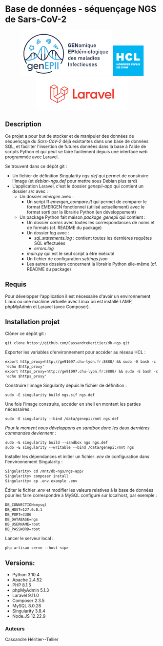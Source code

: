 # Base de données - séquençage NGS de Sars-CoV-2

<p align="center">
    <img src="images/genepii.png" width="300" height="150" />
    <img src="images/hcl.jpg" width="100" height="100" />
    <img src="images/laravel.png" width="300" height="110" />
</p>

## Description
Ce projet a pour but de stocker et de manipuler des données de séquençage du *Sars-CoV-2* déjà existantes dans une base de données SQL, et faciliter l'insertion de futures données dans la base à l'aide de scripts Python et qui peut se faire facilement depuis une interface web programmée avec Laravel.

Se trouvent dans ce dépôt git :

- Un fichier de définition Singularity *ngs.def* qui permet de construire l'image (et *debian-ngs.def* pour mettre sous Debian plus tard)
- L'application Laravel, c'est le dossier *genepii-app* qui contient un dossier *src* avec :
    - Un dossier *emergen* avec :
        - Un script R *emergen_compare.R* qui permet de comparer le format EMERGEN fonctionnel (utilisé actuellement) avec le format sorti par la librairie Python (en développement)
    - Un package Python fait maison *package_genepii* qui contient :
        - Un dossier *corres* avec toutes les correspondances de noms et de formats (cf. README du package)
        - Un dossier *log* avec : 
            - *sql_statements.log* : contient toutes les dernières requêtes SQL effectuées
            - *errors.log*
        - *main.py* qui est le seul script a être exécuté
        - Un fichier de configuration *settings.json*
        - Les autres dossiers concernent la librairie Python elle-même (cf. README du package)

## Requis
Pour développer l'application il est nécessaire d'avoir un environnement Linux ou une machine virtuelle avec Linux où est installé LAMP, phpMyAdmin et Laravel (avec Composer).

## Installation projet
Clôner ce dépôt git :
```bash=
git clone https://github.com/CassandreHeritier/db-ngs.git
```
Exporter les variables d'environnement pour accéder au réseau HCL :

```bash=
export http_proxy=http://ge91097.chu-lyon.fr:8888/ && sudo -E bash -c 'echo $http_proxy'
export https_proxy=http://ge91097.chu-lyon.fr:8888/ && sudo -E bash -c 'echo $https_proxy'
```

Construire l'image Singularity depuis le fichier de définition :
```bash=
sudo -E singularity build ngs.sif ngs.def
```

Une fois l'image construite, accéder en shell en montant les parties nécessaires :
```bash=
sudo -E singularity --bind /data/genepi:/mnt ngs.def
```

*Pour le moment nous développons en sandbox donc les deux dernières commandes deviennent :*
```bash=
sudo -E singularity build --sandbox ngs ngs.def
sudo -E singularity --writable --bind /data/genepi:/mnt ngs
```

Installer les dépendances et initier un fichier *.env* de configuration dans l'environnement Singularity :
```bash=
Singularity> cd /mnt/db-ngs/ngs-app/
Singularity> composer install
Singularity> cp .env.example .env
```

Éditer le fichier *.env* et modifier les valeurs relatives à la base de données pour les faire correspondre à MySQL configuré sur localhost, par exemple :
```php=
DB_CONNECTION=mysql
DB_HOST=127.0.0.1
DB_PORT=3306
DB_DATABASE=ngs
DB_USERNAME=root
DB_PASSWORD=root
```
Lancer le serveur local :
```bash=
php artisan serve --host <ip>
```

## Versions:
- Python 3.10.4
- Apache 2.4.52
- PHP 8.1.5
- phpMyAdmin 5.1.3
- Laravel 9.11.0
- Composer 2.3.5
- MySQL 8.0.28
- Singularity 3.8.4
- Node.JS 12.22.9

### Auteurs
Cassandre Héritier--Tellier